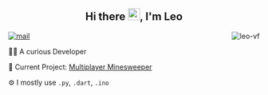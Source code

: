 <h2 align="center"> Hi there <img src="https://github.com/TheDudeThatCode/TheDudeThatCode/blob/master/Assets/Hi.gif" width="24px">, I'm Leo </h2>

<img align="right" src="https://github-readme-stats.vercel.app/api/top-langs?username=leo-vf&show_icons=true&locale=en&layout=compact" alt="leo-vf" />

[![mail](https://img.shields.io/static/v1?label=Mail%20me&message=%20&color=red&logo=gmail&style=flat-square&logoColor=white)](mailto:vonfoerster.leo@gmail.com)

👨‍💻 A curious Developer

🚧 Current Project: [Multiplayer Minesweeper](https://github.com/Leo-vF/multiplayer-minesweeper)

⚙️ I mostly use `.py`, `.dart`, `.ino`
